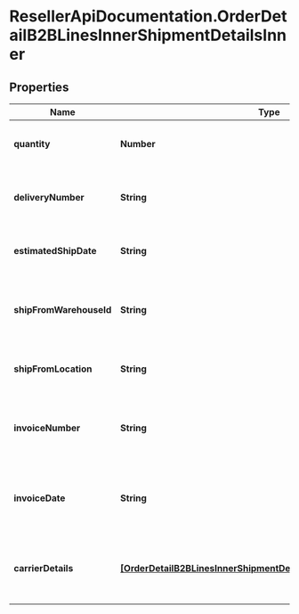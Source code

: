 # ResellerApiDocumentation.OrderDetailB2BLinesInnerShipmentDetailsInner

## Properties

Name | Type | Description | Notes
------------ | ------------- | ------------- | -------------
**quantity** | **Number** | The quantity shipped of the line item. | [optional] 
**deliveryNumber** | **String** | The actual date of delivery of the line item. | [optional] 
**estimatedShipDate** | **String** | The date the line item is expected to be shipped. | [optional] 
**shipFromWarehouseId** | **String** | The ID of the warehouse the product will ship from. | [optional] 
**shipFromLocation** | **String** | The city and state the line item ships from. | [optional] 
**invoiceNumber** | **String** | The Ingram Micro invoice number for the line item. | [optional] 
**invoiceDate** | **String** | The date the IngramMicro invoice was created for the line item. | [optional] 
**carrierDetails** | [**[OrderDetailB2BLinesInnerShipmentDetailsInnerCarrierDetailsInner]**](OrderDetailB2BLinesInnerShipmentDetailsInnerCarrierDetailsInner.md) | The shipment carrier details for the line item. | [optional] 


